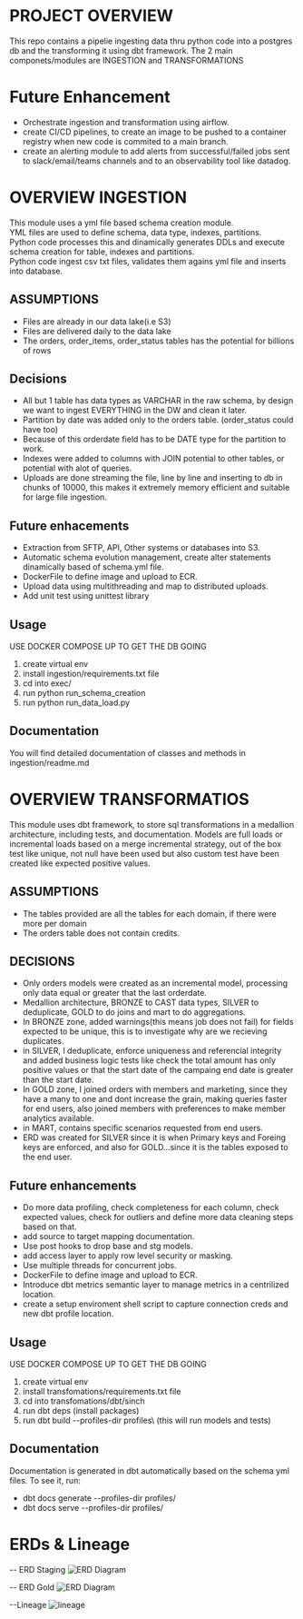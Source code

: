 
# PROJECT OVERVIEW
This repo contains a pipelie ingesting data thru python code into a postgres db and the transforming it using dbt framework.
The 2 main componets/modules are INGESTION and TRANSFORMATIONS

# Future Enhancement
- Orchestrate ingestion and transformation using airflow.
- create CI/CD pipelines, to create an image to be pushed to a container registry when new code is commited to a main branch.
- create an alerting module to add alerts from successful/failed jobs sent to slack/email/teams channels and to an observability tool like datadog.

# OVERVIEW INGESTION
This module uses a yml file based schema creation module.  
YML files are used to define schema, data type, indexes, partitions.  
Python code processes this and dinamically generates DDLs and execute schema creation for table, indexes and partitions.  
Python code ingest csv txt files, validates them agains yml file and inserts into database.  

## ASSUMPTIONS
- Files are already in our data lake(i.e S3)
- Files are delivered daily to the data lake
- The orders, order_items, order_status tables has the potential for billions of rows

## Decisions
- All but 1 table has data types as VARCHAR in the raw schema, by design we want to ingest EVERYTHING in the DW and clean it later.
- Partition by date was added only to the orders table. (order_status could have too)
- Because of this orderdate field has to be DATE type for the partition to work.
- Indexes were added to columns with JOIN potential to other tables, or potential with alot of queries.
- Uploads are done streaming the file, line by line and inserting to db in chunks of 10000, this makes it extremely memory efficient and suitable for large file ingestion.

## Future enhacements
- Extraction from SFTP, API, Other systems or databases into S3.
- Automatic schema evolution management, create alter statements dinamically based of schema.yml file.
- DockerFile to define image and upload to ECR.
- Upload data using multithreading and map to distributed uploads.
- Add unit test using unittest library

## Usage
USE DOCKER COMPOSE UP TO GET THE DB GOING
1. create virtual env
2. install ingestion/requirements.txt file
3. cd into exec/
4. run python run_schema_creation
5. run python run_data_load.py

## Documentation
You will find detailed documentation of classes and methods in ingestion/readme.md

# OVERVIEW TRANSFORMATIOS
This module uses dbt framework, to store sql transformations in a medallion architecture, including tests, and documentation.
Models are full loads or incremental loads based on a merge incremental strategy, out of the box test like unique, not null have been used but also custom test have been created like expected positive values.

## ASSUMPTIONS
- The tables provided are all the tables for each domain, if there were more per domain
- The orders table does not contain credits.

## DECISIONS
- Only orders models were created as an incremental model, processing only data equal or greater that the last orderdate.
- Medallion architecture, BRONZE to CAST data types, SILVER to deduplicate, GOLD to do joins and mart to do aggregations.
- In BRONZE zone, added warnings(this means job does not fail) for fields expected to be unique, this is to investigate why are we recieving duplicates.
- in SILVER, I deduplicate, enforce uniqueness and referencial integrity and added business logic tests like check the total amount has only positive values or that the start date of the campaing end date is greater than the start date.
- In GOLD zone, I joined orders with members and marketing, since they have a many to one and dont increase the grain, making queries faster for end users, also joined members with preferences to make member analytics available.
- in MART, contains specific scenarios requested from end users.
- ERD was created for SILVER since it is when Primary keys and Foreing keys are enforced, and also for GOLD...since it is the tables exposed to the end user.

## Future enhancements
- Do more data profiling, check completeness for each column, check expected values, check for outliers and define more data cleaning steps based on that.
- add source to target mapping documentation.
- Use post hooks to drop base and stg models.
- add access layer to apply row level security or masking.
- Use multiple threads for concurrent jobs.
- DockerFile to define image and upload to ECR.
- Introduce dbt metrics semantic layer to manage metrics in a centrilized location.
- create a setup enviroment shell script to capture connection creds and new dbt profile location.

## Usage
USE DOCKER COMPOSE UP TO GET THE DB GOING
1. create virtual env
2. install transfomations/requirements.txt file
3. cd into transfomations/dbt/sinch
4. run dbt deps (install packages)
5. run dbt build --profiles-dir profiles\  (this will run models and tests)

## Documentation
Documentation is generated in dbt automatically based on the schema yml files.
To see it, run:
- dbt docs generate --profiles-dir profiles/
- dbt docs serve --profiles-dir profiles/

# ERDs & Lineage
-- ERD Staging
![ERD Diagram](images/erd_stg.png)

-- ERD Gold
![ERD Diagram](images/gold_erd.png)

--Lineage
![lineage](images/lineage.png)

